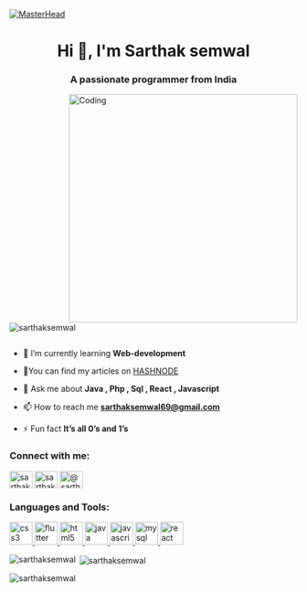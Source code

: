 [![MasterHead](https://logicmojo.com/assets/dist/new_pages/images/js-gif.gif)](linkedin.com/in/sarthak-semwal)
<h1 align="center">Hi 👋, I'm Sarthak semwal</h1>
<h3 align="center">A passionate programmer from India</h3>
<img align="right" alt="Coding" width="400" src="https://www.lambdatest.com/resources/images/news24.gif">

<p align="left"> <img src="https://komarev.com/ghpvc/?username=sarthaksemwal&label=Profile%20views&color=0e75b6&style=flat" alt="sarthaksemwal" /> </p>

<p align="left"> <a href="https://twitter.com/" target="blank"><img src="https://img.shields.io/twitter/follow/?logo=twitter&style=for-the-badge" alt="" /></a> </p>

- 🌱 I’m currently learning **Web-development**

- 📝You can find my articles on [HASHNODE](https://sarthaksmwl.hashnode.dev/)

- 💬 Ask me about **Java , Php , Sql , React , Javascript**

- 📫 How to reach me **sarthaksemwal69@gmail.com**

- ⚡ Fun fact **It’s all 0’s and 1’s**

<h3 align="left">Connect with me:</h3>
<p align="left">
<a href="www.linkedin.com/in/sarthak-semwal" target="blank"><img align="center" src="https://encrypted-tbn0.gstatic.com/images?q=tbn:ANd9GcQvArBsL3q-mYGcZu2JGAch1aGPclnz488q-w&usqp=CAU" alt="sarthak semwal" height="30" width="40" /></a>
<a href="https://instagram.com/sarthak_smwl" target="blank"><img align="center" src="https://upload.wikimedia.org/wikipedia/commons/thumb/a/a5/Instagram_icon.png/2048px-Instagram_icon.png" alt="sarthak_smwl" height="30" width="40" /></a>
<a href="https://www.hackerrank.com/sarthaksemwal69" target="blank"><img align="center" src="https://upload.wikimedia.org/wikipedia/commons/6/65/HackerRank_logo.png" alt="@sarthaksemwal69" height="30" width="40" /></a>
</p>

<h3 align="left">Languages and Tools:</h3>
<p align="left"> <a href="https://www.w3schools.com/css/" target="_blank" rel="noreferrer"> <img src="https://cdn-icons-png.flaticon.com/512/5968/5968242.png" alt="css3" width="40" height="40"/> </a> <a href="https://flutter.dev" target="_blank" rel="noreferrer"> <img src="https://www.vectorlogo.zone/logos/flutterio/flutterio-icon.svg" alt="flutter" width="40" height="40"/> </a> <a href="https://www.w3.org/html/" target="_blank" rel="noreferrer"> <img src="https://cdn-icons-png.flaticon.com/512/1532/1532556.png" alt="html5" width="40" height="40"/> </a> <a href="https://www.java.com" target="_blank" rel="noreferrer"> <img src="https://cdn-icons-png.flaticon.com/512/226/226777.png" alt="java" width="40" height="40"/> </a> <a href="https://developer.mozilla.org/en-US/docs/Web/JavaScript" target="_blank" rel="noreferrer"> <img src="https://w7.pngwing.com/pngs/640/199/png-transparent-javascript-logo-html-javascript-logo-angle-text-rectangle-thumbnail.png" alt="javascript" width="40" height="40"/> </a> <a href="https://www.mysql.com/" target="_blank" rel="noreferrer"> <img src="https://cdn-icons-png.flaticon.com/512/3161/3161133.png" alt="mysql" width="40" height="40"/> </a> <a href="https://reactjs.org/" target="_blank" rel="noreferrer"> <img src="https://cdn.iconscout.com/icon/free/png-128/react-1-282599.png" alt="react" width="40" height="40"/> </a> </p>

<p><img align="left" src="https://github-readme-stats.vercel.app/api/top-langs?username=sarthaksemwal&show_icons=true&locale=en&layout=compact" alt="sarthaksemwal" /></p>

<p>&nbsp;<img align="center" src="https://github-readme-stats.vercel.app/api?username=sarthaksemwal&show_icons=true&locale=en" alt="sarthaksemwal" /></p>

<p><img align="center" src="https://github-readme-streak-stats.herokuapp.com/?user=sarthaksemwal&" alt="sarthaksemwal" /></p>
